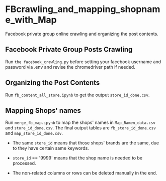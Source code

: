# FBcrawling_and_mapping_shopname_with_Map
Facebook private group online crawling and organizing the post contents.


## Facebook Private Group Posts Crawling
Run `the facebook_crawling.py` before setting your facebook username and password via .env and revise the chromedriver path if needed.


## Organizing the Post Contents
Run `fb_content_all_store.ipynb` to get the output `store_id_done.csv`.


## Mapping Shops' names 
Run `merge_fb_map.ipynb` to map the shops' names in `Map_Ramen_data.csv` and `store_id_done.csv`.
The final output tables are `fb_store_id_done.csv` and `map_store_id_done.csv`.

* The same `store_id` means that those shops' brands are the same, due to they have certain same keywords.

* `store_id` == '9999' means that the shop name is needed to be processed. 

* The non-related columns or rows can be deleted manually in the end.

